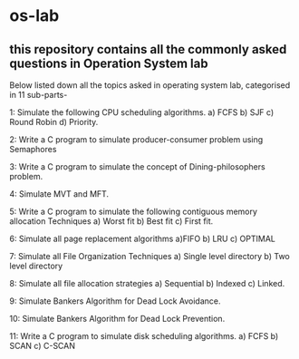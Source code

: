 # os-lab
## this repository contains all the commonly asked questions in Operation System lab
Below listed down all the topics asked in operating system lab, categorised in 11 sub-parts-

1: Simulate the following CPU scheduling algorithms.
a) FCFS b) SJF c) Round Robin d) Priority.

2: Write a C program to simulate producer-consumer problem using Semaphores

3: Write a C program to simulate the concept of Dining-philosophers problem.

4: Simulate MVT and MFT.

5: Write a C program to simulate the following contiguous memory allocation Techniques
a) Worst fit b) Best fit c) First fit.

6: Simulate all page replacement algorithms
 a)FIFO b) LRU c) OPTIMAL

7: Simulate all File Organization Techniques
a) Single level directory b) Two level directory

8: Simulate all file allocation strategies
a) Sequential b) Indexed c) Linked.

9: Simulate Bankers Algorithm for Dead Lock Avoidance.

10: Simulate Bankers Algorithm for Dead Lock Prevention.

11: Write a C program to simulate disk scheduling algorithms.
 a) FCFS b) SCAN c) C-SCAN
